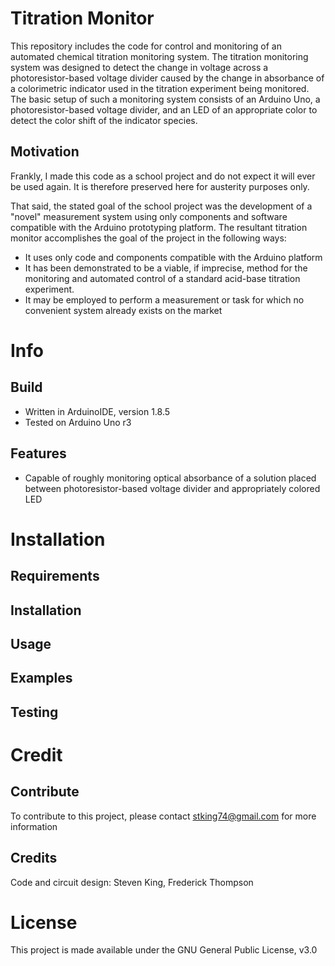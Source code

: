 # Titration Monitor

This repository includes the code for control and monitoring of an automated chemical titration monitoring system. The titration monitoring system was designed to detect the change in voltage across a photoresistor-based voltage divider caused by the change in absorbance of a colorimetric indicator used in the titration experiment being monitored. The basic setup of such a monitoring system consists of an Arduino Uno, a photoresistor-based voltage divider, and an LED of an appropriate color to detect the color shift of the indicator species. 

## Motivation

Frankly, I made this code as a school project and do not expect it will ever be used again. It is therefore preserved here for austerity purposes only. 

That said, the stated goal of the school project was the development of a "novel" measurement system using only components and software compatible with the Arduino prototyping platform. The resultant titration monitor accomplishes the goal of the project in the following ways:
 * It uses only code and components compatible with the Arduino platform
 * It has been demonstrated to be a viable, if imprecise, method for the monitoring and automated control of a standard acid-base titration experiment.
 * It may be employed to perform a measurement or task for which no convenient system already exists on the market
 
 # Info
 ## Build
 * Written in ArduinoIDE, version 1.8.5
 * Tested on Arduino Uno r3
 ## Features
 * Capable of roughly monitoring optical absorbance of a solution placed between photoresistor-based voltage divider and appropriately colored LED
 # Installation
 
 ## Requirements
 ## Installation
 ## Usage
 ## Examples
 ## Testing
 
 # Credit
 ## Contribute
 To contribute to this project, please contact stking74@gmail.com for more information
 ## Credits
 Code and circuit design: Steven King, Frederick Thompson
 # License
 This project is made available under the GNU General Public License, v3.0
